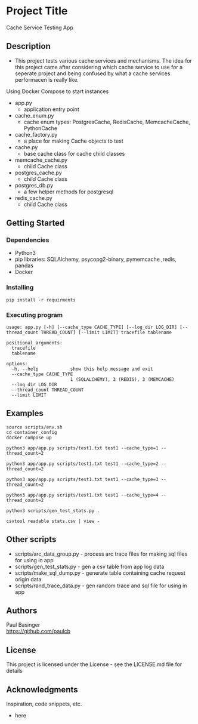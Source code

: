 # Project Title

Cache Service Testing App

## Description

* This project tests various cache services and mechanisms. The idea for this project came
after considering which cache service to use for a seperate project and being confused by
what a cache services performacen is really like.

Using Docker Compose to start instances

- app.py
  * application entry point
- cache_enum.py
  * cache enum types: PostgresCache, RedisCache, MemcacheCache, PythonCache
- cache_factory.py
  * a place for making Cache objects to test
- cache.py
  * base cache class for cache child classes
- memcache_cache.py
  * child Cache class
- postgres_cache.py
  * child Cache class
- postgres_db.py
  * a few helper methods for postgresql
- redis_cache.py
  * child Cache class


## Getting Started

### Dependencies

* Python3
* pip libraries: SQLAlchemy, psycopg2-binary, pymemcache ,redis, pandas
* Docker

### Installing

```
pip install -r requirments
```

### Executing program

```
usage: app.py [-h] [--cache_type CACHE_TYPE] [--log_dir LOG_DIR] [--thread_count THREAD_COUNT] [--limit LIMIT] tracefile tablename

positional arguments:
  tracefile
  tablename

options:
  -h, --help            show this help message and exit
  --cache_type CACHE_TYPE
                        1 (SQLALCHEMY), 3 (REDIS), 3 (MEMCACHE)
  --log_dir LOG_DIR
  --thread_count THREAD_COUNT
  --limit LIMIT
```
## Examples
```
source scripts/env.sh
cd container_config
docker compose up

python3 app/app.py scripts/test1.txt test1 --cache_type=1 --thread_count=2

python3 app/app.py scripts/test1.txt test1 --cache_type=2 --thread_count=2

python3 app/app.py scripts/test1.txt test1 --cache_type=3 --thread_count=2

python3 app/app.py scripts/test1.txt test1 --cache_type=4 --thread_count=2

python3 scripts/gen_test_stats.py .

csvtool readable stats.csv | view -

```

## Other scripts
- scripts/arc_data_group.py - process arc trace files for making sql files for using in app
- scripts/gen_test_stats.py - gen a csv table from app log data
- scripts/make_sql_dump.py - generate table containing cache request origin data
- scripts/rand_trace_data.py - gen random trace and sql file for using in app
## Authors

Paul Basinger  
https://github.com/paulcb


## License

This project is licensed under the License - see the LICENSE.md file for details

## Acknowledgments

Inspiration, code snippets, etc.
* here